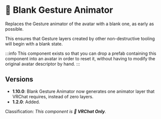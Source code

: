 ﻿# 💬 Blank Gesture Animator

Replaces the Gesture animator of the avatar with a blank one, as early as possible.

This ensures that Gesture layers created by other non-destructive tooling will begin with a blank state.

:::info
This component exists so that you can drop a prefab containing this component into an avatar in order to reset it,
without having to modify the original avatar descriptor by hand.
:::

## Versions

- **1.10.0**: Blank Gesture Animator now generates one animator layer that VRChat requires, instead of zero layers.
- **1.2.0**: Added.

Classification: *This component is **💬 VRChat Only**.*
